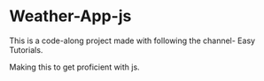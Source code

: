 # Weather-App-js

This is a code-along project made with following the channel- Easy Tutorials.

Making this to get proficient with js.

